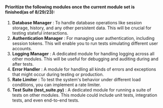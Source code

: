 #### Prioritize the following modules once the current module set is finished(as of 8/29/23):

1. **Database Manager** : To handle database operations like session storage, history, and any other persistent data. This will be crucial for testing stateful interactions.
3. **Authentication Manager** : For managing user authentication, including session tokens. This will enable you to run tests simulating different user accounts.
4. **Logging Manager** : A dedicated module for handling logging across all other modules. This will be useful for debugging and auditing during and after tests.
5. **Error Handler** : A module for handling all kinds of errors and exceptions that might occur during testing or production.
6. **Rate Limiter** : To test the system's behavior under different load conditions, you can implement a rate limiter.
7. **Test Suite (test_suite.py)** : A dedicated module for running a suite of tests on other modules. This module could include unit tests, integration tests, and even end-to-end tests.
